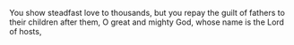 You show steadfast love to thousands, but you repay the guilt of fathers to their children after them, O great and mighty God, whose name is the Lord of hosts,
